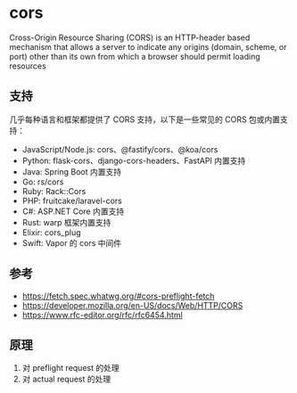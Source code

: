 # cors

Cross-Origin Resource Sharing (CORS) is an HTTP-header based mechanism that allows a server to indicate any origins (domain, scheme, or port) other than its own from which a browser should permit loading resources

## 支持

几乎每种语言和框架都提供了 CORS 支持，以下是一些常见的 CORS 包或内置支持：

- JavaScript/Node.js: cors、@fastify/cors、@koa/cors
- Python: flask-cors、django-cors-headers、FastAPI 内置支持
- Java: Spring Boot 内置支持
- Go: rs/cors
- Ruby: Rack::Cors
- PHP: fruitcake/laravel-cors
- C#: ASP.NET Core 内置支持
- Rust: warp 框架内置支持
- Elixir: cors_plug
- Swift: Vapor 的 cors 中间件

## 参考

- https://fetch.spec.whatwg.org/#cors-preflight-fetch
- https://developer.mozilla.org/en-US/docs/Web/HTTP/CORS
- https://www.rfc-editor.org/rfc/rfc6454.html

## 原理

1. 对 preflight request 的处理
2. 对 actual request 的处理
